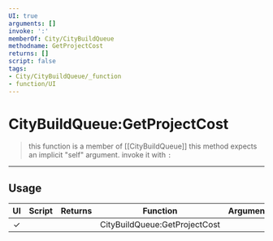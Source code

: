```yaml
---
UI: true
arguments: []
invoke: ':'
memberOf: City/CityBuildQueue
methodname: GetProjectCost
returns: []
script: false
tags:
- City/CityBuildQueue/_function
- function/UI
---
```

# CityBuildQueue:GetProjectCost
> this function is a member of [[CityBuildQueue]]
> this method expects an implicit "self" argument. invoke it with `:`
-----
## Usage
|  UI | Script | Returns | Function | Arguments |
|:---:|:------:|-------:|:--------:|:---------|
|✓| ||CityBuildQueue:GetProjectCost||
